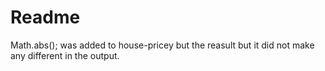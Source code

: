 # Readme


Math.abs(); was added to house-pricey but the reasult but it did not make any different in the 
output.